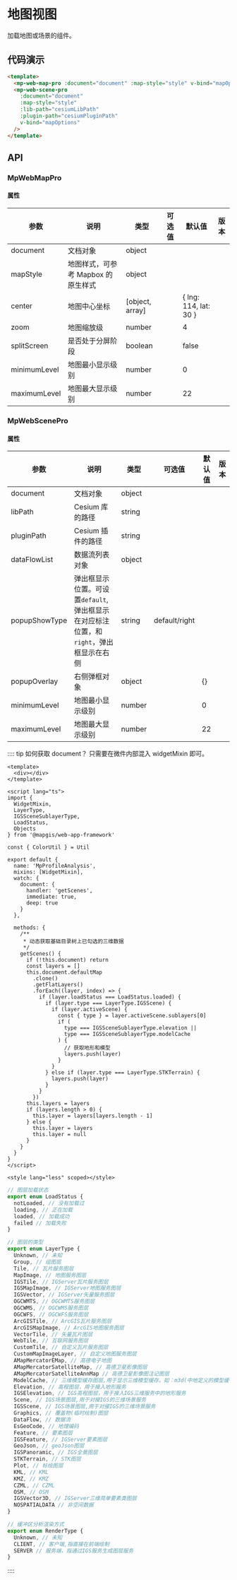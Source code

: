 # 地图视图

加载地图或场景的组件。

## 代码演示

```html
<template>
  <mp-web-map-pro :document="document" :map-style="style" v-bind="mapOptions" />
  <mp-web-scene-pro
    :document="document"
    :map-style="style"
    :lib-path="cesiumLibPath"
    :plugin-path="cesiumPluginPath"
    v-bind="mapOptions"
  />
</template>
```

## API

### MpWebMapPro

#### 属性

| 参数         | 说明                               | 类型            | 可选值 | 默认值                | 版本 |
| ------------ | ---------------------------------- | --------------- | ------ | --------------------- | ---- |
| document     | 文档对象                           | object          |        |                       |      |
| mapStyle     | 地图样式，可参考 Mapbox 的原生样式 | object          |        |                       |      |
| center       | 地图中心坐标                       | [object, array] |        | { lng: 114, lat: 30 } |      |
| zoom         | 地图缩放级                         | number          |        | 4                     |      |
| splitScreen  | 是否处于分屏阶段                   | boolean         |        | false                 |      |
| minimumLevel | 地图最小显示级别                   | number          |        | 0                     |      |
| maximumLevel | 地图最大显示级别                   | number          |        | 22                    |      |

### MpWebScenePro

#### 属性

| 参数          | 说明                                                                                  | 类型   | 可选值        | 默认值 | 版本 |
| ------------- | ------------------------------------------------------------------------------------- | ------ | ------------- | ------ | ---- |
| document      | 文档对象                                                                              | object |               |        |      |
| libPath       | Cesium 库的路径                                                                       | string |               |        |      |
| pluginPath    | Cesium 插件的路径                                                                     | string |               |        |      |
| dataFlowList  | 数据流列表对象                                                                        | object |               |        |      |
| popupShowType | 弹出框显示位置。可设置`default`,弹出框显示在对应标注位置，和`right`，弹出框显示在右侧 | string | default/right |        |      |
| popupOverlay  | 右侧弹框对象                                                                          | object |               | {}     |      |
| minimumLevel  | 地图最小显示级别                                                                      | number |               | 0      |      |
| maximumLevel  | 地图最大显示级别                                                                      | number |               | 22     |      |

:::: tip
如何获取 document？
只需要在微件内部混入 widgetMixin 即可。

```vue
<template>
  <div></div>
</template>

<script lang="ts">
import {
  WidgetMixin,
  LayerType,
  IGSSceneSublayerType,
  LoadStatus,
  Objects
} from '@mapgis/web-app-framework'

const { ColorUtil } = Util

export default {
  name: 'MpProfileAnalysis',
  mixins: [WidgetMixin],
  watch: {
    document: {
      handler: 'getScenes',
      immediate: true,
      deep: true
    }
  },

  methods: {
    /**
     * 动态获取基础目录树上已勾选的三维数据
     */
    getScenes() {
      if (!this.document) return
      const layers = []
      this.document.defaultMap
        .clone()
        .getFlatLayers()
        .forEach((layer, index) => {
          if (layer.loadStatus === LoadStatus.loaded) {
            if (layer.type === LayerType.IGSScene) {
              if (layer.activeScene) {
                const { type } = layer.activeScene.sublayers[0]
                if (
                  type === IGSSceneSublayerType.elevation ||
                  type === IGSSceneSublayerType.modelCache
                ) {
                  // 获取地形和模型
                  layers.push(layer)
                }
              }
            } else if (layer.type === LayerType.STKTerrain) {
              layers.push(layer)
            }
          }
        })
      this.layers = layers
      if (layers.length > 0) {
        this.layer = layers[layers.length - 1]
      } else {
        this.layer = layers
        this.layer = null
      }
    }
  }
}
</script>

<style lang="less" scoped></style>
```

```js
// 图层加载状态
export enum LoadStatus {
  notLoaded, // 没有加载过
  loading, // 正在加载
  loaded, // 加载成功
  failed // 加载失败
}

// 图层的类型
export enum LayerType {
  Unknown, // 未知
  Group, // 组图层
  Tile, // 瓦片服务图层
  MapImage, // 地图服务图层
  IGSTile, // IGServer瓦片服务图层
  IGSMapImage, // IGServer地图服务图层
  IGSVector, // IGServer矢量服务图层
  OGCWMTS, // OGCWMTS服务图层
  OGCWMS, // OGCWMS服务图层
  OGCWFS, // OGCWFS服务图层
  ArcGISTile, // ArcGIS瓦片服务图层
  ArcGISMapImage, // ArcGIS地图服务图层
  VectorTile, // 矢量瓦片图层
  WebTile, // 互联网服务图层
  CustomTile, // 自定义瓦片服务图层
  CustomMapImageLayer, // 自定义地图服务图层
  AMapMercatorEMap, // 高德电子地图
  AMapMercatorSatelliteMap, // 高德卫星影像图层
  AMapMercatorSatelliteAnnMap // 高德卫星影像图注记图层
  ModelCache, // 三维模型缓存图层,用于显示三维模型缓存。如：m3d(中地定义的模型缓存格式)，osgb(osgb格式的倾斜摄影模型)、3dTileset(cesium标准的模型缓存)
  Elevation, // 高程图层，用于接入地形服务
  IGSElevation, // IGS高程图层，用于接入IGS三维服务中的地形服务
  Scene, // IGS场景图层,用于对接IGS的三维场景服务
  IGSScene, // IGS场景图层,用于对接IGS的三维场景服务
  Graphics, // 覆盖物(临时绘制)图层
  DataFlow, // 数据流
  EsGeoCode, // 地理编码
  Feature, // 要素图层
  IGSFeature, // IGServer要素图层
  GeoJson, // geoJson图层
  IGSPanoramic, // IGS全景图层
  STKTerrain, // STK图层
  Plot, // 标绘图层
  KML, // KML
  KMZ, // KMZ
  CZML, // CZML
  OSM, // OSM
  IGSVector3D, // IGServer三维简单要素类图层
  NOSPATIALDATA // 非空间数据
}

// 缓冲区分析渲染方式
export enum RenderType {
  Unknown, // 未知
  CLIENT, // 客户端,指直接在前端绘制
  SERVER // 服务端，指通过IGS服务生成图层服务
}
```

::::
